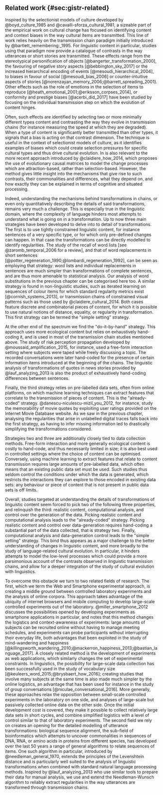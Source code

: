 ## Related work {#sec:gistr-related}

Inspired by the selectionist models of culture developed by @boyd_culture_1985 and @cavalli-sforza_cultural_1981, a sizeable part of the empirical work on cultural change has focused on identifying content and context biases in the way cultural items are transmitted.
This line of work relies heavily on the transmission chain paradigm initially introduced by @bartlett_remembering:_1995.
For linguistic content in particular, studies using that paradigm now provide a catalogue of contrasts in the way utterances or short stories are transmitted.
These effects range from the stereotypical personification of objects [@bangerter_transformation_2000], the favouring of negative story aspects [@bebbington_sky_2017] or the increased hierarchical encoding of events [@mesoudi_hierarchical_2004], to biases in favour of social [@mesoudi_bias_2006] or counter-intuitive aspects of stories [@norenzayan_memory_2006;@barrett_spreading_2001].
Other effects such as the role of emotions in the selection of items to reproduce [@heath_emotional_2001;@eriksson_corpses_2014], or conformity and prestige biases [@acerbi_did_2017] have been studied by focusing on the individual transmission step on which the evolution of content hinges.

Often, such effects are identified by selecting two or more minimally different types content and contrasting the way they evolve in transmission chains (for instance measuring the speed at which they are degraded).
When a type of content is significantly better transmitted than other types, it signals that a bias is acting on that contrast dimension.
The technique is useful in the context of selectionist models of culture, as it identifies examples of biases which could create selection pressures for specific cultural types and thus drive cultural evolution.
In is also relevant to the more recent approach introduced by @claidiere_how_2014, which proposes the use of evolutionary causal matrices to model the change processes which are attraction-based, rather than selection-based.
However, the method gives little insight into the mechanisms that give rise to such contrasts, their commonalities and differences, what they depend on, and how exactly they can be explained in terms of cognitive and situated processing.

Indeed, understanding the mechanisms behind transformations in chains, or even only quantitatively describing the details of said transformations, remains very much a challenge.
This is especially true in the linguistic domain, where the complexity of language hinders most attempts to understand what is going on in a transformation.
Up to now three main strategies have been developed to delve into to detail of transformations.
The first is to use tightly constrained linguistic content, for instance sentences of a very specific type, or for which only pre-defined changes can happen.
In that case the transformations can be directly modelled to identify regularities.
The study of the recall of word lists [see @zaromb_temporal_2006 for a review], and that of word replacements in short sentences [@potter_regeneration_1990;@lombardi_regeneration_1992], can be seen as employing that strategy:
word lists and individual replacements in sentences are much simpler than transformations of complete sentences, and are thus more amenable to statistical analysis.
Our analysis of word substitutions in the previous chapter can be categorised here too.
A similar strategy is found in non-linguistic studies, such as iterated learning on sequences of colour items for which standard regularity metrics exist [@cornish_systems_2013], or transmission chains of constrained visual patterns such as those used by @claidiere_cultural_2014.
Both cases feature discrete and combinatorial pieces of content, for which it is possible to use natural notions of distance, equality, or regularity in transformation.
This first strategy can be termed the "simple setting" strategy.

At the other end of the spectrum we find the "do-it-by-hand" strategy.
This approach uses more ecological content but relies on exhaustively hand-coding it, and is used in most of the transmission chain studies mentioned above.
The study of risk perception propagation developed by @moussaid_amplification_2015, for instance, used a free-form interaction setting where subjects were taped while freely discussing a topic.
The recorded conversations were later hand-coded for the presence of certain information items introduced at the beginning of the chains.
The linguistic analysis of transformations of quotes in news stories provided by @lauf_analyzing_2013 is also the product of exhaustively hand-coding differences between sentences.

Finally, the third strategy relies on pre-labelled data sets, often from online platforms, on which machine learning techniques can extract features that correlate to the transmission of pieces of content.
This is the "already-coded" strategy.
@danescu-niculescu-mizil_you_2012, for instance, study the memorability of movie quotes by exploiting user ratings provided on the Internet Movie Database website.
As we saw in the previous chapter, analysing the regularities that arise in unlabelled digital traces falls back into the first strategy, as having to infer missing information led to drastically simplifying the transformations considered.

Strategies two and three are additionally closely tied to data collection methods.
Free-form interaction and more generally ecological content is costly to hand-code, and thus necessarily limited in size;
it is also best used in controlled settings where the choice of content can be optimised.
Conversely, using machine learning to extract features that relate to content transmission requires large amounts of pre-labelled data, which often means that an existing public data set must be used.
Such studies thus seldom control the conditions under which the data is generated, which restricts the interactions they can explore to those encoded in existing data sets:
any behaviour or piece of content that is not present in public data sets is off limits.

Overall, studies targeted at understanding the details of transformations of linguistic content seem forced to pick two of the following three properties, and relinquish the third:
realistic content, computational analysis, and control over the generation of the data.
Picking realistic content and computational analysis leads to the "already-coded" strategy.
Picking realistic content and control over data-generation requires hand-coding a substantial part of the data collected, that is strategy two.
Finally, computational analysis and data-generation control leads to the "simple setting" strategy.
This bind thus appears as a major challenge to the better understanding of changes in linguistic content, and more broadly to the study of language-related cultural evolution.
In particular, it hinders attempts to model the low-level processes which could provide a more parsimonious account of the contrasts observed in linguistic transmission chains, and allow for a deeper integration of the study of cultural evolution with linguistics.

To overcome this obstacle we turn to two related fields of research.
The first, which we term the Web and Smartphone experimental approach, is creating a middle ground between controlled laboratory experiments and the analysis of online corpora.
This approach takes advantage of the ubiquity of internet browsers and mobile computing to develop large-scale controlled experiments out of the laboratory.
@miller_smartphone_2012 discusses the possibilities opened by developing experiments as smartphone applications in particular, and notes that this method changes the logistics and context-awareness of experiments:
large amounts of subjects can be recruited online without having to manage meeting schedules, and experiments can probe participants without interrupting their everyday life, both advantages that been exploited in the study of mind-wandering and happiness [@killingsworth_wandering_2010;@mackerron_happiness_2013;@bastian_language_2017].
A closely related method is the development of experiments as web applications, which similarly changes the set of experimental constraints.
In linguistics, the possibility for large-scale data collection has been successfully used in the study of vocabulary size [@keuleers_word_2015;@brysbaert_how_2016];
creating studies that involve many subjects at the same time is also made much simpler by the online logistics, an advantage that has been used for instance in the study of group conversations [@niculae_conversational_2016].
More generally, these approaches relax the opposition between small-scale controlled experiments in the laboratory on one side, and analyses of large-scale but passively collected online data on the other side.
Once the initial development cost is covered, they make it possible to collect relatively large data sets in short cycles, and combine simplified logistics with a level of control similar to that of laboratory experiments.
The second field we rely on creates an opening for the detailed modelling of utterance transformations:
biological sequence alignment, the sub-field of bioinformatics which attempts to uncover commonalities in sequences of DNA, RNA, or amino acids in proteins from different species, has developed over the last 50 years a range of general algorithms to relate sequences of items.
One such algorithm in particular, introduced by @needleman_general_1970, extends the principles of the Levenshtein distance and is particularly well suited to the analysis of linguistic transformations when combined with standard natural language processing methods.
Inspired by @lauf_analyzing_2013 who use similar tools to prepare their data for manual analysis, we use and extend the Needleman-Wunsch algorithm to reliably extract regularities in the way utterances are transformed through transmission chains.
